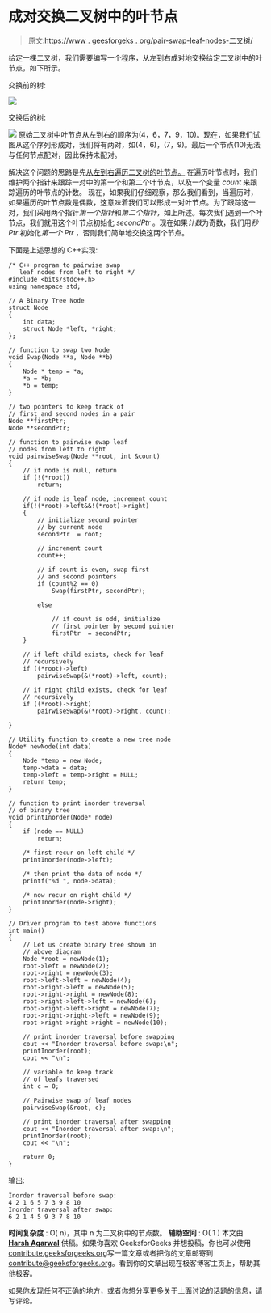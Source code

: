 # 成对交换二叉树中的叶节点

> 原文:[https://www . geesforgeks . org/pair-swap-leaf-nodes-二叉树/](https://www.geeksforgeeks.org/pairwise-swap-leaf-nodes-binary-tree/)

给定一棵二叉树，我们需要编写一个程序，从左到右成对地交换给定二叉树中的叶节点，如下所示。

交换前的树:

![](img/909a1c04e02efb05f7e7340542a1a532.png)

交换后的树:

![](img/e881715b30b4804c24256a926d8c9986.png)
原始二叉树中叶节点从左到右的顺序为(4，6，7，9，10)。现在，如果我们试图从这个序列形成对，我们将有两对，如(4，6)，(7，9)。最后一个节点(10)无法与任何节点配对，因此保持未配对。

解决这个问题的思路是先[从左到右遍历二叉树的叶节点。](https://www.geeksforgeeks.org/print-leaf-nodes-left-right-binary-tree/)
在遍历叶节点时，我们维护两个指针来跟踪一对中的第一个和第二个叶节点，以及一个变量 *count* 来跟踪遍历的叶节点的计数。
现在，如果我们仔细观察，那么我们看到，当遍历时，如果遍历的叶节点数是偶数，这意味着我们可以形成一对叶节点。为了跟踪这一对，我们采用两个指针*第一个指针*和*第二个指针*，如上所述。每次我们遇到一个叶节点，我们就用这个叶节点初始化 *secondPtr* 。现在如果*计数*为奇数，我们用*秒 Ptr* 初始化*第一个 Ptr* ，否则我们简单地交换这两个节点。

下面是上述思想的 C++实现:

```
/* C++ program to pairwise swap
   leaf nodes from left to right */
#include <bits/stdc++.h>
using namespace std;

// A Binary Tree Node
struct Node
{
    int data;
    struct Node *left, *right;
};

// function to swap two Node
void Swap(Node **a, Node **b)
{
    Node * temp = *a;
    *a = *b;
    *b = temp;
}

// two pointers to keep track of
// first and second nodes in a pair
Node **firstPtr;
Node **secondPtr;

// function to pairwise swap leaf
// nodes from left to right
void pairwiseSwap(Node **root, int &count)
{
    // if node is null, return
    if (!(*root))
        return;

    // if node is leaf node, increment count
    if(!(*root)->left&&!(*root)->right)
    {
        // initialize second pointer
        // by current node
        secondPtr  = root;

        // increment count
        count++;

        // if count is even, swap first
        // and second pointers
        if (count%2 == 0)
            Swap(firstPtr, secondPtr);

        else

            // if count is odd, initialize
            // first pointer by second pointer
            firstPtr  = secondPtr;
    }

    // if left child exists, check for leaf
    // recursively
    if ((*root)->left)
        pairwiseSwap(&(*root)->left, count);

    // if right child exists, check for leaf
    // recursively
    if ((*root)->right)
        pairwiseSwap(&(*root)->right, count);

}

// Utility function to create a new tree node
Node* newNode(int data)
{
    Node *temp = new Node;
    temp->data = data;
    temp->left = temp->right = NULL;
    return temp;
}

// function to print inorder traversal
// of binary tree
void printInorder(Node* node)
{
    if (node == NULL)
        return;

    /* first recur on left child */
    printInorder(node->left);

    /* then print the data of node */
    printf("%d ", node->data);

    /* now recur on right child */
    printInorder(node->right);
}

// Driver program to test above functions
int main()
{
    // Let us create binary tree shown in
    // above diagram
    Node *root = newNode(1);
    root->left = newNode(2);
    root->right = newNode(3);
    root->left->left = newNode(4);
    root->right->left = newNode(5);
    root->right->right = newNode(8);
    root->right->left->left = newNode(6);
    root->right->left->right = newNode(7);
    root->right->right->left = newNode(9);
    root->right->right->right = newNode(10);

    // print inorder traversal before swapping
    cout << "Inorder traversal before swap:\n";
    printInorder(root);
    cout << "\n";

    // variable to keep track
    // of leafs traversed
    int c = 0;

    // Pairwise swap of leaf nodes
    pairwiseSwap(&root, c);

    // print inorder traversal after swapping
    cout << "Inorder traversal after swap:\n";
    printInorder(root);
    cout << "\n";

    return 0;
}
```

输出:

```
Inorder traversal before swap:
4 2 1 6 5 7 3 9 8 10 
Inorder traversal after swap:
6 2 1 4 5 9 3 7 8 10 

```

**时间复杂度** : O( n)，其中 n 为二叉树中的节点数。
**辅助空间** : O( 1 )
本文由 [**Harsh Agarwal**](https://www.facebook.com/harsh.agarwal.16752) 供稿。如果你喜欢 GeeksforGeeks 并想投稿，你也可以使用[contribute.geeksforgeeks.org](http://www.contribute.geeksforgeeks.org)写一篇文章或者把你的文章邮寄到 contribute@geeksforgeeks.org。看到你的文章出现在极客博客主页上，帮助其他极客。

如果你发现任何不正确的地方，或者你想分享更多关于上面讨论的话题的信息，请写评论。